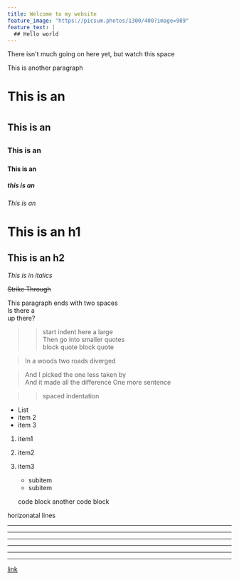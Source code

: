 ```yaml
---
title: Welcome to my website
feature_image: "https://picsum.photos/1300/400?image=989"
feature_text: |
  ## Hello world
---
```


<!--This is a comment-->
There isn't much going on here yet, but watch this space

This is another paragraph

# This is an <h1>
## This is an <h2>
### This is an <h3>
#### This is an <h4>
##### this is an <h5>
###### This is an <h6>

This is an h1
===

This is an h2
---

*This is in italics*

~~Strike Through~~

This paragraph ends with two spaces  
Is there a <br /> up there?

>> start indent here
> > a large  
> > Then go into smaller quotes   
> block quote
> block quote

> In a woods two roads diverged

> And I picked the one less taken by   
> And it made all the difference
> One more sentence

> > spaced indentation

* List
* item 2
* item 3

1. item1
2. item2
3. item3
    * subitem
    * subitem

    code block
    another code block

horizonatal lines

***
---
- - -
- - - - -
*****
* * * * *

[link](https://learnxinyminutes.com/docs/markdown/)

